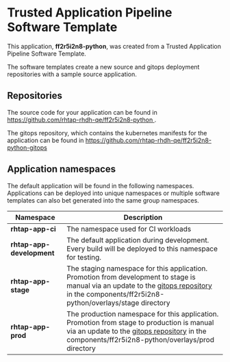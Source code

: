 # Trusted Application Pipeline Software Template

This application, **ff2r5i2n8-python**, was created from a Trusted Application Pipeline Software Template.

The software templates create a new source and gitops deployment repositories with a sample source application. 

## Repositories

The source code for your application can be found in [https://github.com/rhtap-rhdh-qe/ff2r5i2n8-python ](https://github.com/rhtap-rhdh-qe/ff2r5i2n8-python ).
 
The gitops repository, which contains the kubernetes manifests for the application can be found in 
[https://github.com/rhtap-rhdh-qe/ff2r5i2n8-python-gitops ](https://github.com/rhtap-rhdh-qe/ff2r5i2n8-python-gitops ) 

## Application namespaces 

The default application will be found in the following namespaces. Applications can be deployed into unique namespaces or multiple software templates can also bet generated into the same group namespaces.  

|  Namespace   |  Description   |  
| -------- | -------- |
| **rhtap-app-ci** | The namespace used for CI workloads |
| **rhtap-app-development** | The default application during development. Every build will be deployed to this namespace for testing. |
| **rhtap-app-stage** | The staging namespace for this application. Promotion from development to stage is manual via an update to the [gitops repository](https://github.com/rhtap-rhdh-qe/ff2r5i2n8-python-gitops ) in the components/ff2r5i2n8-python/overlays/stage directory |
| **rhtap-app-prod** | The production namespace for this application. Promotion from stage to production is manual via an update to the [gitops repository](https://github.com/rhtap-rhdh-qe/ff2r5i2n8-python-gitops ) in the components/ff2r5i2n8-python/overlays/prod directory |